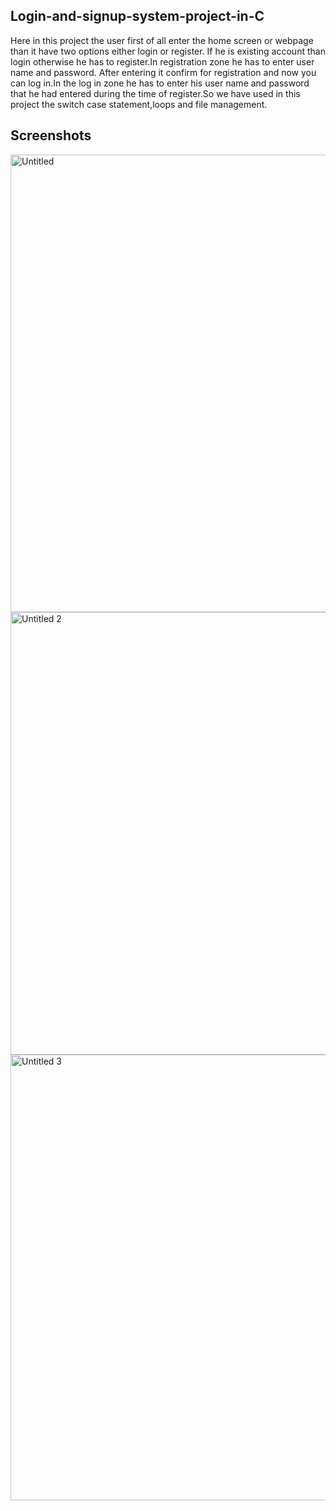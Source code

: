 ## Login-and-signup-system-project-in-C
Here in this project the user first of all enter the home screen or webpage than it have two
options either login or register. If he is existing account than login otherwise he has to
register.In registration zone he has to enter user name and password. After entering it
confirm for registration and now you can log in.In the log in zone he has to enter his user
name and password that he had entered during the time of register.So we have used in this
project the switch case statement,loops and file management.
## Screenshots
<img width="732" alt="Untitled" src="https://user-images.githubusercontent.com/41751718/55096916-ce90c000-50e0-11e9-8996-3f5d718740ed.png">

<img width="708" alt="Untitled 2" src="https://user-images.githubusercontent.com/41751718/55096917-cf295680-50e0-11e9-8033-7b289034c24b.png">

<img width="713" alt="Untitled 3" src="https://user-images.githubusercontent.com/41751718/55096920-cf295680-50e0-11e9-806a-2efe954e7a6a.png">
